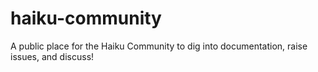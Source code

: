 # haiku-community
A public place for the Haiku Community to dig into documentation, raise issues, and discuss!
